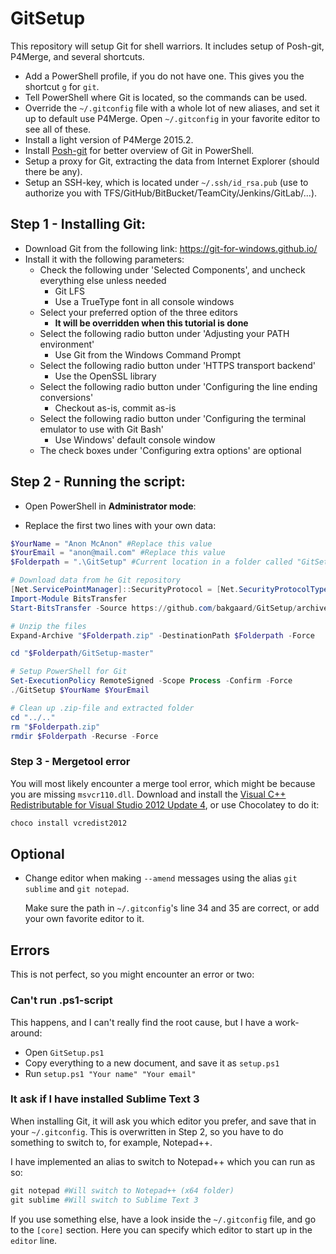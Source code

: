 # GitSetup
This repository will setup Git for shell warriors. 
It includes setup of Posh-git, P4Merge, and several shortcuts.

* Add a PowerShell profile, if you do not have one. This gives you the shortcut ``g`` for ``git``.
* Tell PowerShell where Git is located, so the commands can be used.
* Override the ``~/.gitconfig`` file with a whole lot of new aliases, and set it up to default use P4Merge. Open ``~/.gitconfig`` in your favorite editor to see all of these.
* Install a light version of P4Merge 2015.2.
* Install [Posh-git](https://github.com/dahlbyk/posh-git) for better overview of Git in PowerShell.
* Setup a proxy for Git, extracting the data from Internet Explorer (should there be any).
* Setup an SSH-key, which is located under ``~/.ssh/id_rsa.pub`` (use to authorize you with TFS/GitHub/BitBucket/TeamCity/Jenkins/GitLab/...).


## Step 1 - Installing Git:
* Download Git from the following link:
	https://git-for-windows.github.io/
* Install it with the following parameters:
	* Check the following under 'Selected Components', and uncheck everything else unless needed
		* Git LFS
		* Use a TrueType font in all console windows
	* Select your preferred option of the three editors
		* **It will be overridden when this tutorial is done**
	* Select the following radio button under 'Adjusting your PATH environment'
		* Use Git from the Windows Command Prompt
	* Select the following radio button under 'HTTPS transport backend'
		* Use the OpenSSL library
	* Select the following radio button under 'Configuring the line ending conversions'
		* Checkout as-is, commit as-is
	* Select the following radio button under 'Configuring the terminal emulator to use with Git Bash'
		* Use Windows' default console window
	* The check boxes under 'Configuring extra options' are optional


## Step 2 - Running the script:

* Open PowerShell in **Administrator mode**:

* Replace the first two lines with your own data:

```powershell
$YourName = "Anon McAnon" #Replace this value
$YourEmail = "anon@mail.com" #Replace this value
$Folderpath = ".\GitSetup" #Current location in a folder called "GitSetup"

# Download data from he Git repository
[Net.ServicePointManager]::SecurityProtocol = [Net.SecurityProtocolType]::Tls12
Import-Module BitsTransfer
Start-BitsTransfer -Source https://github.com/bakgaard/GitSetup/archive/master.zip -Destination "$Folderpath.zip"

# Unzip the files
Expand-Archive "$Folderpath.zip" -DestinationPath $Folderpath -Force

cd "$Folderpath/GitSetup-master"

# Setup PowerShell for Git
Set-ExecutionPolicy RemoteSigned -Scope Process -Confirm -Force
./GitSetup $YourName $YourEmail

# Clean up .zip-file and extracted folder
cd "../.."
rm "$Folderpath.zip"
rmdir $Folderpath -Recurse -Force
```


### Step 3 - Mergetool error

You will most likely encounter a merge tool error, which might be because you are missing ``msvcr110.dll``.
Download and install the [Visual C++ Redistributable for Visual Studio 2012 Update 4](https://www.microsoft.com/en-us/download/confirmation.aspx?id=30679), or use Chocolatey to do it:

```powershell
choco install vcredist2012
```



## Optional

* Change editor when making ``--amend`` messages using the alias ``git sublime`` and ``git notepad``.

  Make sure the path in ``~/.gitconfig``'s line 34 and 35 are correct, or add your own favorite editor to it.




## Errors

This is not perfect, so you might encounter an error or two:


### Can't run .ps1-script

This happens, and I can't really find the root cause, but I have a work-around:

* Open ``GitSetup.ps1``
* Copy everything to a new document, and save it as ``setup.ps1``
* Run ``setup.ps1 "Your name" "Your email"``


### It ask if I have installed Sublime Text 3

When installing Git, it will ask you which editor you prefer, and save that in your ``~/.gitconfig``.
This is overwritten in Step 2, so you have to do something to switch to, for example, Notepad++.

I have implemented an alias to switch to Notepad++ which you can run as so:
```powershell
git notepad #Will switch to Notepad++ (x64 folder)
git sublime #Will switch to Sublime Text 3
```

If you use something else, have a look inside the ``~/.gitconfig`` file, and go to the ``[core]`` section.
Here you can specify which editor to start up in the ``editor`` line.